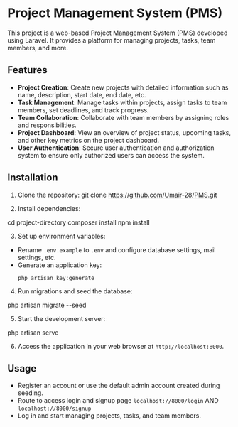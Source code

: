 # Project Management System (PMS)

This project is a web-based Project Management System (PMS) developed using Laravel. It provides a platform for managing projects, tasks, team members, and more.

## Features

- **Project Creation**: Create new projects with detailed information such as name, description, start date, end date, etc.
- **Task Management**: Manage tasks within projects, assign tasks to team members, set deadlines, and track progress.
- **Team Collaboration**: Collaborate with team members by assigning roles and responsibilities.
- **Project Dashboard**: View an overview of project status, upcoming tasks, and other key metrics on the project dashboard.
- **User Authentication**: Secure user authentication and authorization system to ensure only authorized users can access the system.

## Installation

1. Clone the repository:
git clone https://github.com/Umair-28/PMS.git


2. Install dependencies:
   
cd project-directory
composer install
npm install


3. Set up environment variables:
- Rename `.env.example` to `.env` and configure database settings, mail settings, etc.
- Generate an application key:
  ```
  php artisan key:generate
  ```

4. Run migrations and seed the database:
   
  php artisan migrate --seed

5. Start the development server:
 
 php artisan serve

6. Access the application in your web browser at `http://localhost:8000`.

## Usage

- Register an account or use the default admin account created during seeding.
- Route to access login and signup page `localhost://8000/login` AND `localhost://8000/signup`
- Log in and start managing projects, tasks, and team members. 
